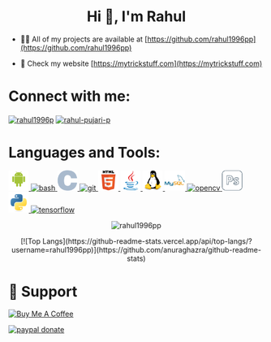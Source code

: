 <h1 align="center">Hi 👋, I'm Rahul</h1>

- 👨‍💻 All of my projects are available at [https://github.com/rahul1996pp](https://github.com/rahul1996pp)

- 📝 Check my website [https://mytrickstuff.com](https://mytrickstuff.com)

<h1 align="left">Connect with me:</h1>
<p align="left">
<a href="https://twitter.com/rahul1996p" target="blank"><img align="center" src="https://cdn.jsdelivr.net/npm/simple-icons@3.0.1/icons/twitter.svg" alt="rahul1996p" height="30" width="40" /></a>
<a href="https://linkedin.com/in/rahul-pujari-p" target="blank"><img align="center" src="https://cdn.jsdelivr.net/npm/simple-icons@3.0.1/icons/linkedin.svg" alt="rahul-pujari-p" height="30" width="40" /></a>
</p>

<h1 align="left">Languages and Tools:</h1>
<p align="left"> <a href="https://developer.android.com" target="_blank"> <img src="https://raw.githubusercontent.com/devicons/devicon/master/icons/android/android-original-wordmark.svg" alt="android" width="40" height="40"/> </a> <a href="https://www.gnu.org/software/bash/" target="_blank"> <img src="https://www.vectorlogo.zone/logos/gnu_bash/gnu_bash-icon.svg" alt="bash" width="40" height="40"/> </a> <a href="https://www.cprogramming.com/" target="_blank"> <img src="https://raw.githubusercontent.com/devicons/devicon/master/icons/c/c-original.svg" alt="c" width="40" height="40"/> </a> <a href="https://git-scm.com/" target="_blank"> <img src="https://www.vectorlogo.zone/logos/git-scm/git-scm-icon.svg" alt="git" width="40" height="40"/> </a> <a href="https://www.w3.org/html/" target="_blank"> <img src="https://raw.githubusercontent.com/devicons/devicon/master/icons/html5/html5-original-wordmark.svg" alt="html5" width="40" height="40"/> </a> <a href="https://www.java.com" target="_blank"> <img src="https://raw.githubusercontent.com/devicons/devicon/master/icons/java/java-original.svg" alt="java" width="40" height="40"/> </a> <a href="https://www.linux.org/" target="_blank"> <img src="https://raw.githubusercontent.com/devicons/devicon/master/icons/linux/linux-original.svg" alt="linux" width="40" height="40"/> </a> <a href="https://www.mysql.com/" target="_blank"> <img src="https://raw.githubusercontent.com/devicons/devicon/master/icons/mysql/mysql-original-wordmark.svg" alt="mysql" width="40" height="40"/> </a> <a href="https://opencv.org/" target="_blank"> <img src="https://www.vectorlogo.zone/logos/opencv/opencv-icon.svg" alt="opencv" width="40" height="40"/> </a> <a href="https://www.photoshop.com/en" target="_blank"> <img src="https://raw.githubusercontent.com/devicons/devicon/master/icons/photoshop/photoshop-line.svg" alt="photoshop" width="40" height="40"/> </a> <a href="https://www.python.org" target="_blank"> <img src="https://raw.githubusercontent.com/devicons/devicon/master/icons/python/python-original.svg" alt="python" width="40" height="40"/> </a> <a href="https://www.tensorflow.org" target="_blank"> <img src="https://www.vectorlogo.zone/logos/tensorflow/tensorflow-icon.svg" alt="tensorflow" width="40" height="40"/> </a> </p>
<p align="center"> <img src=https://github-readme-stats.vercel.app/api?username=rahul1996pp&show_icons=true alt=rahul1996pp /> </p>
<p align="center">[![Top Langs](https://github-readme-stats.vercel.app/api/top-langs/?username=rahul1996pp)](https://github.com/anuraghazra/github-readme-stats)</p>

# 🙏 Support

<script type="text/javascript" src="https://cdnjs.buymeacoffee.com/1.0.0/button.prod.min.js" data-name="bmc-button" data-slug="Rahul19p" data-color="#5F7FFF" data-emoji=""  data-font="Cookie" data-text="Buy me a coffee" data-outline-color="#000000" data-font-color="#ffffff" data-coffee-color="#FFDD00" ></script>
<p align="left"><a href="https://www.buymeacoffee.com/Rahul19p" target="_blank"><img src="https://cdn.buymeacoffee.com/buttons/v2/default-blue.png" alt="Buy Me A Coffee" style="height: 30px !important;width: 217px !important;" ></a></p>
<p align="left"><a href="https://www.paypal.me/RahulPujari" rel="nofollow"><img src="https://i.imgur.com/9YC5tQ5.png" alt="paypal donate" data-canonical-src="https://ionicabizau.github.io/badges/paypal.svg" style="height: 30px !important;width: 217px !important;"></a></p>
